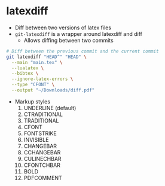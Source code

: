 # latexdiff

- Diff between two versions of latex files
- `git-latexdiff` is a wrapper around latexdiff and diff
  - Allows diffing between two commits

```sh
# Diff between the previous commit and the current commit
git latexdiff "HEAD^" "HEAD" \
  --main "main.tex" \
  --lualatex \
  --bibtex \
  --ignore-latex-errors \
  --type "CFONT" \
  --output "~/Downloads/diff.pdf"
```

- Markup styles
  1. UNDERLINE (default)
  1. CTRADITIONAL
  1. TRADITIONAL
  1. CFONT
  1. FONTSTRIKE
  1. INVISIBLE
  1. CHANGEBAR
  1. CCHANGEBAR
  1. CULINECHBAR
  1. CFONTCHBAR
  1. BOLD
  1. PDFCOMMENT
